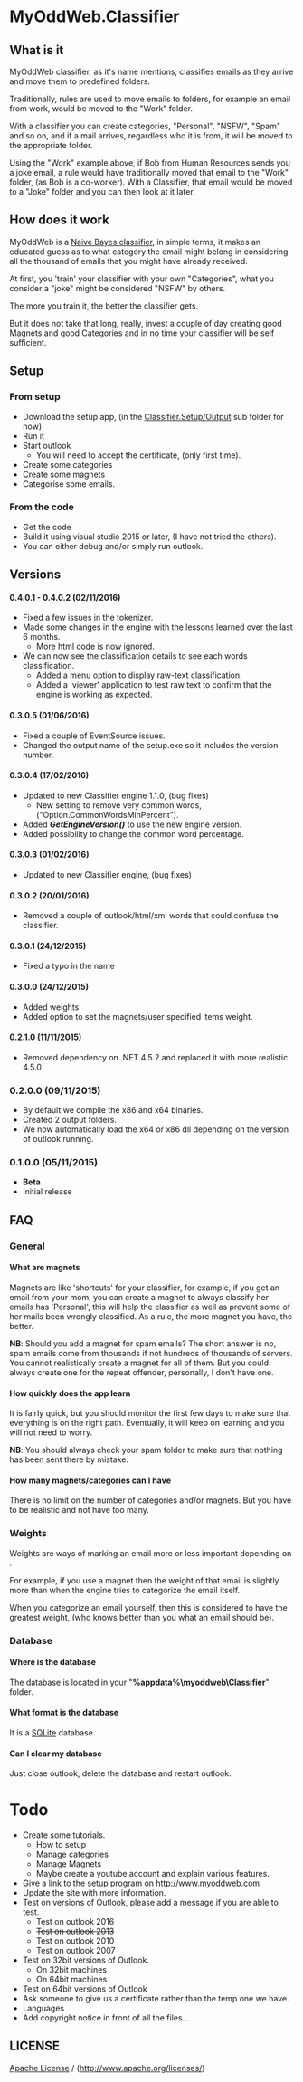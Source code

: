 # MyOddWeb.Classifier

<!---
Mono does not work currently...
 ## Status
[comment]: <> [![Build Status](https://travis-ci.org/FFMG/myoddweb.classifier.svg?branch=master)](https://travis-ci.org/FFMG/myoddweb.classifier)
-->

## What is it
MyOddWeb classifier, as it's name mentions, classifies emails as they arrive and move them to predefined folders.

Traditionally, rules are used to move emails to folders, for example an email from work, would be moved to the "Work" folder.

With a classifier you can create categories, "Personal", "NSFW", "Spam" and so on, and if a mail arrives, regardless who it is from, it will be moved to the appropriate folder.

Using the "Work" example above, if Bob from Human Resources sends you a joke email, a rule would have traditionally moved that email to the "Work" folder, (as Bob is a co-worker). With a Classifier, that email would be moved to a "Joke" folder and you can then look at it later. 

## How does it work

MyOddWeb is a [Naive Bayes classifier](https://en.wikipedia.org/wiki/Naive_Bayes_classifier), in simple terms, it makes an educated guess as to what category the email might belong in considering all the thousand of emails that you might have already received. 

At first, you 'train' your classifier with your own "Categories", what you consider a "joke" might be considered "NSFW" by others.

The more you train it, the better the classifier gets.

But it does not take that long, really, invest a couple of day creating good Magnets and good Categories and in no time your classifier will be self sufficient. 

## Setup
### From setup

- Download the setup app, (in the [Classifier.Setup/Output](https://github.com/FFMG/myoddweb.classifier/tree/master/Classifier.Setup/Output) sub folder for now)
- Run it
- Start outlook
	- You will need to accept the certificate, (only first time).
- Create some categories
- Create some magnets
- Categorise some emails.

### From the code

- Get the code
- Build it using visual studio 2015 or later, (I have not tried the others).
- You can either debug and/or simply run outlook.

## Versions
#### 0.4.0.1 - 0.4.0.2 (02/11/2016)
- Fixed a few issues in the tokenizer.
- Made some changes in the engine with the lessons learned over the last 6 months.
  - More html code is now ignored.
- We can now see the classification details to see each words classification.
	- Added a menu option to display raw-text classification.
	- Added a 'viewer' application to test raw text to confirm that the engine is working as expected.
  
#### 0.3.0.5 (01/06/2016)
- Fixed a couple of EventSource issues.
- Changed the output name of the setup.exe so it includes the version number.

#### 0.3.0.4 (17/02/2016)
- Updated to new Classifier engine 1.1.0, (bug fixes)
	- New setting to remove very common words, ("Option.CommonWordsMinPercent").
- Added ***GetEngineVersion()*** to use the new engine version.  
- Added possibility to change the common word percentage.

#### 0.3.0.3 (01/02/2016)
- Updated to new Classifier engine, (bug fixes)  

#### 0.3.0.2 (20/01/2016)
- Removed a couple of outlook/html/xml words that could confuse the classifier.  

#### 0.3.0.1 (24/12/2015)
- Fixed a typo in the name  

#### 0.3.0.0 (24/12/2015)
- Added weights
- Added option to set the magnets/user specified items weight.  

#### 0.2.1.0 (11/11/2015)
- Removed dependency on .NET 4.5.2 and replaced it with more realistic 4.5.0  

### 0.2.0.0 (09/11/2015)

- By default we compile the x86 and x64 binaries.
- Created 2 output folders.
- We now automatically load the x64 or x86 dll depending on the version of outlook running.

### 0.1.0.0 (05/11/2015)

- **Beta**
- Initial release


## FAQ
### General
#### What are magnets
Magnets are like 'shortcuts' for your classifier, for example, if you get an email from your mom, you can create a magnet to always classify her emails has 'Personal', this will help the classifier as well as prevent some of her mails been wrongly classified.
As a rule, the more magnet you have, the better.

**NB**: Should you add a magnet for spam emails? The short answer is no, spam emails come from thousands if not hundreds of thousands of servers. You cannot realistically create a magnet for all of them.
But you could always create one for the repeat offender, personally, I don't have one.

#### How quickly does the app learn
It is fairly quick, but you should monitor the first few days to make sure that everything is on the right path.
Eventually, it will keep on learning and you will not need to worry.

**NB**: You should always check your spam folder to make sure that nothing has been sent there by mistake.

#### How many magnets/categories can I have
There is no limit on the number of categories and/or magnets.
But you have to be realistic and not have too many.

### Weights
Weights are ways of marking an email more or less important depending on .

For example, if you use a magnet then the weight of that email is slightly more than when the engine tries to categorize the email itself.

When you categorize an email yourself, then this is considered to have the greatest weight, (who knows better than you what an email should be). 

### Database
#### Where is the database
The database is located in your "**%appdata%\myoddweb\Classifier**" folder.

#### What format is the database
It is a [SQLite](https://www.sqlite.org/ "Sqlite") database

#### Can I clear my database
Just close outlook, delete the database and restart outlook.

# Todo

- Create some tutorials.
	- How to setup
	- Manage categories
	- Manage Magnets
	- Maybe create a youtube account and explain various features.
- Give a link to the setup program on http://www.myoddweb.com
- Update the site with more information.
- Test on versions of Outlook, please add a message if you are able to test.
	- Test on outlook 2016
	- <s>Test on outlook 2013</s>
	- Test on outlook 2010
	- Test on outlook 2007
- Test on 32bit versions of Outlook.
	- On 32bit machines
	- On 64bit machines
- Test on 64bit versions of Outlook
- Ask someone to give us a certificate rather than the temp one we have.
- Languages
- Add copyright notice in front of all the files...

## LICENSE
[Apache License](https://github.com/FFMG/myoddweb.classifier/blob/master/LICENSE) / (http://www.apache.org/licenses/)
